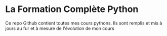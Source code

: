 # La Formation Complète Python
Ce repo Github contient toutes mes cours pythons. 
Ils sont remplis et mis à jours au fur et à mesure de l'évolution de mon cours
